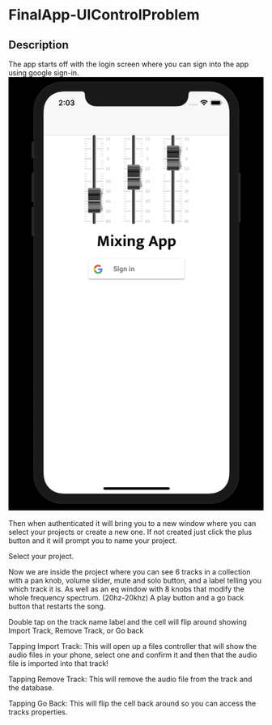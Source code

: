 # FinalApp-UIControlProblem

## Description

The app starts off with the login screen where you can sign into the app using google sign-in.
![](ImagesForReadMe/image1.png)

Then when authenticated it will bring you to a new window where you can select your projects or create a new one. If not created just click the plus button and it will prompt you to name your project.

Select your project.

Now we are inside the project where you can see 6 tracks in a collection with a pan knob, volume slider, mute and solo button, and a label telling you which track it is.
As well as an eq window with 8 knobs that modify the whole frequency spectrum. (20hz-20khz)
A play button and a go back button that restarts the song.


Double tap on the track name label and the cell will flip around showing Import Track, Remove Track, or Go back

Tapping Import Track: This will open up a files controller that will show the audio files in your phone, select one and confirm it and then that the audio file is imported into that track!

Tapping Remove Track: This will remove the audio file from the track and the database.

Tapping Go Back: This will flip the cell back around so you can access the tracks properties.
